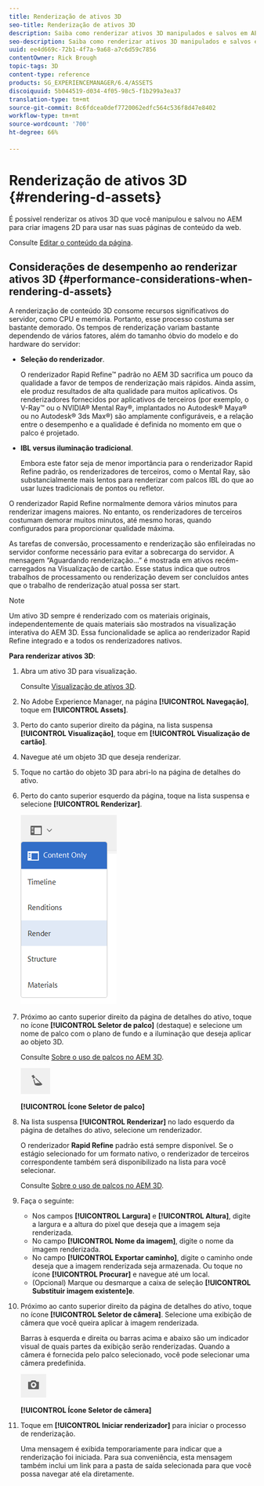 ```yaml
---
title: Renderização de ativos 3D
seo-title: Renderização de ativos 3D
description: Saiba como renderizar ativos 3D manipulados e salvos em AEM para criar imagens 2D para suas páginas da Web.
seo-description: Saiba como renderizar ativos 3D manipulados e salvos em AEM para criar imagens 2D para suas páginas da Web.
uuid: ee4d669c-72b1-4f7a-9a68-a7c6d59c7856
contentOwner: Rick Brough
topic-tags: 3D
content-type: reference
products: SG_EXPERIENCEMANAGER/6.4/ASSETS
discoiquuid: 5b044519-d034-4f05-98c5-f1b299a3ea37
translation-type: tm+mt
source-git-commit: 8c6fdcea0def7720062edfc564c536f8d47e8402
workflow-type: tm+mt
source-wordcount: '700'
ht-degree: 66%

---
```



# Renderização de ativos 3D {#rendering-d-assets}

É possível renderizar os ativos 3D que você manipulou e salvou no AEM para criar imagens 2D para usar nas suas páginas de conteúdo da web.

Consulte [Editar o conteúdo da página](/help/sites-authoring/qg-page-authoring.md#editing-your-page-content).

## Considerações de desempenho ao renderizar ativos 3D {#performance-considerations-when-rendering-d-assets}

A renderização de conteúdo 3D consome recursos significativos do servidor, como CPU e memória. Portanto, esse processo costuma ser bastante demorado. Os tempos de renderização variam bastante dependendo de vários fatores, além do tamanho óbvio do modelo e do hardware do servidor:

* **Seleção do renderizador**.

   O renderizador Rapid Refine™ padrão no AEM 3D sacrifica um pouco da qualidade a favor de tempos de renderização mais rápidos. Ainda assim, ele produz resultados de alta qualidade para muitos aplicativos. Os renderizadores fornecidos por aplicativos de terceiros (por exemplo, o V-Ray™ ou o NVIDIA® Mental Ray®, implantados no Autodesk® Maya® ou no Autodesk® 3ds Max®) são amplamente configuráveis, e a relação entre o desempenho e a qualidade é definida no momento em que o palco é projetado.

* **IBL versus iluminação tradicional**.

   Embora este fator seja de menor importância para o renderizador Rapid Refine padrão, os renderizadores de terceiros, como o Mental Ray, são substancialmente mais lentos para renderizar com palcos IBL do que ao usar luzes tradicionais de pontos ou refletor.

O renderizador Rapid Refine normalmente demora vários minutos para renderizar imagens maiores. No entanto, os renderizadores de terceiros costumam demorar muitos minutos, até mesmo horas, quando configurados para proporcionar qualidade máxima.

As tarefas de conversão, processamento e renderização são enfileiradas no servidor conforme necessário para evitar a sobrecarga do servidor. A mensagem “Aguardando renderização...” é mostrada em ativos recém-carregados na Visualização de cartão. Esse status indica que outros trabalhos de processamento ou renderização devem ser concluídos antes que o trabalho de renderização atual possa ser start.

>[!NOTE]
>
>Um ativo 3D sempre é renderizado com os materiais originais, independentemente de quais materiais são mostrados na visualização interativa do AEM 3D. Essa funcionalidade se aplica ao renderizador Rapid Refine integrado e a todos os renderizadores nativos.

**Para renderizar ativos 3D**:

1. Abra um ativo 3D para visualização.

   Consulte [Visualização de ativos 3D](viewing-3d-assets.md).

1. No Adobe Experience Manager, na página **[!UICONTROL Navegação]**, toque em **[!UICONTROL Assets]**.
1. Perto do canto superior direito da página, na lista suspensa **[!UICONTROL Visualização]**, toque em **[!UICONTROL Visualização de cartão]**.
1. Navegue até um objeto 3D que deseja renderizar.
1. Toque no cartão do objeto 3D para abri-lo na página de detalhes do ativo.
1. Perto do canto superior esquerdo da página, toque na lista suspensa e selecione **[!UICONTROL Renderizar]**.

   ![chlimage_1-369](assets/chlimage_1-369.png)

1. Próximo ao canto superior direito da página de detalhes do ativo, toque no ícone **[!UICONTROL Seletor de palco]** (destaque) e selecione um nome de palco com o plano de fundo e a iluminação que deseja aplicar ao objeto 3D.

   Consulte [Sobre o uso de palcos no AEM 3D](about-the-use-of-stages-in-aem-3d.md).

   ![chlimage_1-370](assets/chlimage_1-370.png)

   **[!UICONTROL Ícone Seletor de palco]**

1. Na lista suspensa **[!UICONTROL Renderizar]** no lado esquerdo da página de detalhes do ativo, selecione um renderizador.

   O renderizador **Rapid Refine** padrão está sempre disponível. Se o estágio selecionado for um formato nativo, o renderizador de terceiros correspondente também será disponibilizado na lista para você selecionar.

   Consulte [Sobre o uso de palcos no AEM 3D](about-the-use-of-stages-in-aem-3d.md).

1. Faça o seguinte:

   * Nos campos **[!UICONTROL Largura]** e **[!UICONTROL Altura]**, digite a largura e a altura do pixel que deseja que a imagem seja renderizada.
   * No campo **[!UICONTROL Nome da imagem]**, digite o nome da imagem renderizada.
   * No campo **[!UICONTROL Exportar caminho]**, digite o caminho onde deseja que a imagem renderizada seja armazenada. Ou toque no ícone **[!UICONTROL Procurar]** e navegue até um local.
   * (Opcional) Marque ou desmarque a caixa de seleção **[!UICONTROL Substituir imagem existente]e**.

1. Próximo ao canto superior direito da página de detalhes do ativo, toque no ícone **[!UICONTROL Seletor de câmera]**. Selecione uma exibição de câmera que você queira aplicar à imagem renderizada.

   Barras à esquerda e direita ou barras acima e abaixo são um indicador visual de quais partes da exibição serão renderizadas. Quando a câmera é fornecida pelo palco selecionado, você pode selecionar uma câmera predefinida.

   ![chlimage_1-371](assets/chlimage_1-371.png)

   **[!UICONTROL Ícone Seletor de câmera]**

1. Toque em **[!UICONTROL Iniciar renderizador]** para iniciar o processo de renderização.

   Uma mensagem é exibida temporariamente para indicar que a renderização foi iniciada. Para sua conveniência, esta mensagem também inclui um link para a pasta de saída selecionada para que você possa navegar até ela diretamente.

